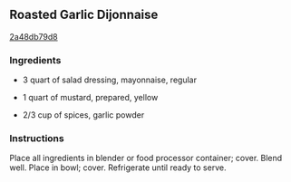 ## Roasted Garlic Dijonnaise

[2a48db79d8](http://www.kraftrecipes.com/recipes/-2056.aspx)

### Ingredients

 - 3 quart of salad dressing, mayonnaise, regular

 - 1 quart of mustard, prepared, yellow

 - 2/3 cup of spices, garlic powder

### Instructions

Place all ingredients in blender or food processor container; cover. Blend well. Place in bowl; cover. Refrigerate until ready to serve.